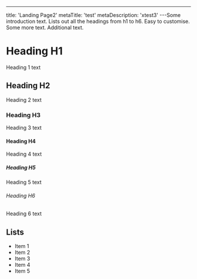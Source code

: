 ---

title: 'Landing Page2'
metaTitle: 'test'
metaDescription: 'xtest3'
---Some introduction text. Lists out all the headings from h1 to h6. Easy to customise. Some more text. Additional text.

# Heading H1

Heading 1 text

## Heading H2

Heading 2 text

### Heading H3

Heading 3 text

#### Heading H4

Heading 4 text

##### Heading H5

Heading 5 text

###### Heading H6

Heading 6 text

## Lists

- Item 1
- Item 2
- Item 3
- Item 4
- Item 5
